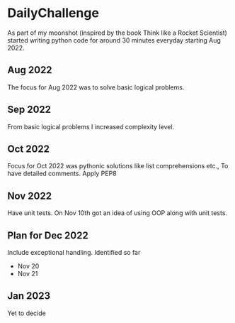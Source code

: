# DailyChallenge

As part of my moonshot (inspired by the book Think like a Rocket Scientist) 
started writing python code for around 30 minutes everyday starting Aug 2022.

## Aug 2022

The focus for Aug 2022 was to solve basic logical problems.

## Sep 2022

From basic logical problems I increased complexity level.

## Oct 2022

Focus for Oct 2022 was pythonic solutions like list comprehensions etc.,
To have detailed comments. Apply PEP8
## Nov 2022

Have unit tests. On Nov 10th got an idea of using OOP along with unit tests.

## Plan for Dec 2022

Include exceptional handling.
Identified so far
- Nov 20
- Nov 21


## Jan 2023 
Yet to decide


